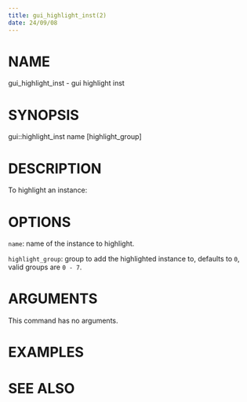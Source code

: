 ```yaml
---
title: gui_highlight_inst(2)
date: 24/09/08
---
```


# NAME

gui_highlight_inst - gui highlight inst

# SYNOPSIS

gui::highlight_inst 
    name
    [highlight_group]


# DESCRIPTION

To highlight an instance:

# OPTIONS

`name`:  name of the instance to highlight.

`highlight_group`:  group to add the highlighted instance to, defaults to ``0``, valid groups are ``0 - 7``.

# ARGUMENTS

This command has no arguments.

# EXAMPLES

# SEE ALSO
